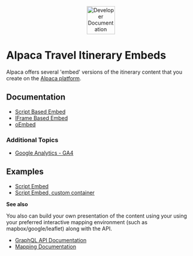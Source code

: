 [//]: # "Title: Embeds"
[//]: # "Weight: 3"

<div align="center">
  <img alt="Developer Documentation" src="https://developer.alpacamaps.com/_media/logo.svg" height="75" width="75" />
</div>

# Alpaca Travel Itinerary Embeds

Alpaca offers several 'embed' versions of the itinerary content that you create
on the [Alpaca platform](https://www.alpaca.travel/).

## Documentation

- [Script Based Embed](https://alpacatravel.github.io/embed-docs/docs/Script%20Based%20Embed/)
- [IFrame Based Embed](https://alpacatravel.github.io/embed-docs/docs/IFrame%20Based%20Embed/)
- [oEmbed](https:https://alpacatravel.github.io/embed-docs/docs/oEmbed/)

### Additional Topics

- [Google Analytics - GA4](https://alpacatravel.github.io/embed-docs/docs/GA4%20Analytics/)

## Examples

- [Script Embed](https://alpacatravel.github.io/embed-docs/examples/script%20embed/)
- [Script Embed, custom container](https://alpacatravel.github.io/embed-docs/examples/script%20embed%20with%20custom%20container/)

**See also**

You also can build your own presentation of the content using your using your
preferred interactive mapping environment (such as mapbox/google/leaflet) along
with the API.

- [GraphQL API Documentation](https://github.com/AlpacaTravel/graphql-docs)
- [Mapping Documentation](https://github.com/AlpacaTravel/mapping-docs)
